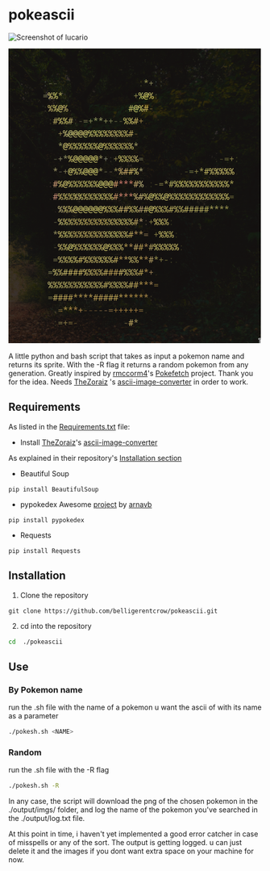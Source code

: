 # pokeascii

![Screenshot of lucario](./ScreeshotLuc.png)

![Screenshot of Pikachu](./ScreenshotPikachu.png)

A little python and bash script that takes as input a pokemon name and returns its sprite. With the -R flag it returns a random pokemon from any generation. Greatly inspired by [rmccorm4](https://github.com/rmccorm4)'s [Pokefetch](https://github.com/rmccorm4/Pokefetch) project. Thank you for the idea.
Needs [TheZoraiz](https://github.com/TheZoraiz) 's [ascii-image-converter](https://github.com/ascii-image-converter) in order to work.

## Requirements
As listed in the [Requirements.txt](https://github.com/belligerentcrow/pokeascii/Requirements.txt) file: 

* Install [TheZoraiz](https://github.com/TheZoraiz)'s [ascii-image-converter](https://github.com/ascii-image-converter) 

As explained in their repository's [Installation section](https://github.com/TheZoraiz/ascii-image-converter#installation) 

* Beautiful Soup
```
pip install BeautifulSoup
```

* pypokedex
Awesome [project](https://github.com/arnavb/pypokedex) by [arnavb](https://github.com/arnavb)

```
pip install pypokedex
```

* Requests

```
pip install Requests
```

## Installation

1. Clone the repository
```
git clone https://github.com/belligerentcrow/pokeascii.git
```

2. cd into the repository
```sh
cd  ./pokeascii
```

## Use

### By Pokemon name

run the .sh file with the name of a pokemon u want the ascii of with its name as a parameter

```sh
./pokesh.sh <NAME>
```

### Random 

run the .sh file with the -R flag

```sh
./pokesh.sh -R
```

In any case, the script will download the png of the chosen pokemon in the ./output/imgs/ folder, and log the name of the pokemon you've searched in the ./output/log.txt file.

At this point in time, i haven't yet implemented a good error catcher in case of misspells or any of the sort. The output is getting logged. u can just delete it and the images if you dont want extra space on your machine for now. 




